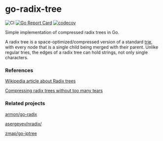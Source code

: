# go-radix-tree

![CI](https://github.com/edufschmidt/go-radix-tree/workflows/CI/badge.svg)
[![Go Report Card](https://goreportcard.com/badge/github.com/edufschmidt/go-radix-tree)](https://goreportcard.com/report/github.com/edufschmidt/go-radix-tree)
[![codecov](https://codecov.io/gh/edufschmidt/go-radix-tree/branch/master/graph/badge.svg)](https://codecov.io/gh/edufschmidt/go-radix-tree)

Simple implementation of compressed radix trees in Go.

A radix tree is a space-optimized/compressed version of a standard [trie](https://en.wikipedia.org/wiki/Trie), with every node that is a single child being merged with their parent. Unlike regular tries, the edges of a radix tree can hold strings, not only single characters.

### References
[Wikipedia article about Radix trees](https://en.wikipedia.org/wiki/Radix_tree)

[Compressing radix trees without too many tears](https://medium.com/basecs/compressing-radix-trees-without-too-many-tears-a2e658adb9a0)

### Related projects
[armon/go-radix](https://github.com/armon/go-radix)

[asergeyev/nradix/](https://github.com/asergeyev/nradix/)

[zmap/go-iptree](https://github.com/zmap/go-iptree)
